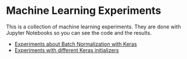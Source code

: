 # Machine Learning Experiments
This is a collection of machine learning experiments. They are done with Jupyter Notebooks so you can see the code and the results.

* [Experiments about Batch Normalization with Keras](bn)
* [Experiments with different Keras initializers](initializers)
